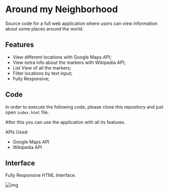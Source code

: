 # Around my Neighborhood

Source code for a full web application where users can view information about some places around the world.

## Features

- View different locations with Google Maps API;
- View extra info about the markers with Wikipedia API;
- List View of all the markers;
- Filter locations by text input;
- Fully Responsive;

## Code
In order to execute the following code, please clone this repository and just open `index.html` file.

After this you can use the application with all its features.

APIs Used:
- Google Maps API
- Wikipedia API

## Interface

Fully Responsive HTML Interface. 


![img](https://i.imgur.com/hXJQPiL.png)
